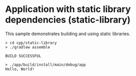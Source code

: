 # Application with static library dependencies (static-library)

This sample demonstrates building and using static libraries.

```
> cd cpp/static-library
> ./gradlew assemble

BUILD SUCCESSFUL

> ./app/build/install/main/debug/app
Hello, World!
```